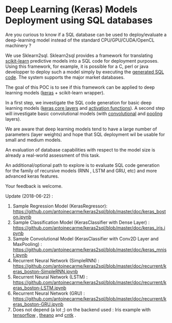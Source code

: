 # Deep Learning (Keras) Models Deployment using SQL databases

Are you curious to know if a SQL database can be used to deploy/evaluate a deep-learning model instead of the standard CPU/GPU/CUDA/OpenCL machinery ?

We use Sklearn2sql. Sklearn2sql provides a framework for translating [scikit-learn](https://github.com/scikit-learn/scikit-learn) predictive models into a SQL code for deployment purposes. Using this framework, for example, it is possible for a C, perl or java developper to deploy such a model simply by executing the [generated SQL code](https://github.com/antoinecarme/sklearn2sql-demo/blob/master/sample_outputs_round_4/MLPClassifier/BreastCancer/oracle/demo1_MLPClassifier_oracle.sql). The system supports the major market databases.

The goal of this POC is to see if this framework can be applied to deep learning models ([keras](https://github.com/keras-team/keras) + scikit-learn wrapper).


In a first step, we investigate the SQL code generation for basic deep learning models ([keras core layers](https://keras.io/layers/core/) and [activation functions](https://keras.io/layers/advanced-activations/)). A second step will investigate basic convolutional models (with [convolutional](https://keras.io/layers/convolutional/) and [pooling](https://keras.io/layers/pooling/) layers).

We are aware that deep learning models tend to have a large number of parameters (layer weights) and hope that SQL deployment wil be usable for small and medium models. 

An evaluation of database capabilities with respect to the model size is already a real-world assessment of this task. 

An additional/optional path to explore is to evaluate SQL code generation for the family of recursive models (RNN , LSTM and GRU, etc) and more advanced keras features.

Your feedback is welcome.

Update (2018-06-22) : 
1. Sample Regression Model (KerasRegressor): https://github.com/antoinecarme/keras2sql/blob/master/doc/keras_boston.ipynb
2. Sample Classification Model (KerasClassifier with Dense Layer) : https://github.com/antoinecarme/keras2sql/blob/master/doc/keras_iris.ipynb
3. Sample Convolutional Model (KerasClassifier with Conv2D Layer and MaxPooling) :  https://github.com/antoinecarme/keras2sql/blob/master/doc/keras_mnist.ipynb
4. Recurrent Neural Network (SimpleRNN) : https://github.com/antoinecarme/keras2sql/blob/master/doc/recurrent/keras_boston-SimpleRNN.ipynb
5. Recurrent Neural Network (LSTM) : https://github.com/antoinecarme/keras2sql/blob/master/doc/recurrent/keras_boston-LSTM.ipynb
6. Recurrent Neural Network (GRU) : https://github.com/antoinecarme/keras2sql/blob/master/doc/recurrent/keras_boston-GRU.ipynb
7. Does not depend (a lot ;) on the backend used : Iris example with [tensorflow](https://github.com/antoinecarme/keras2sql/blob/master/doc/keras_iris-tensorflow.ipynb) , [theano](https://github.com/antoinecarme/keras2sql/blob/master/doc/keras_iris-theano.ipynb) and [cntk](https://github.com/antoinecarme/keras2sql/blob/master/doc/keras_iris-cntk.ipynb) .
